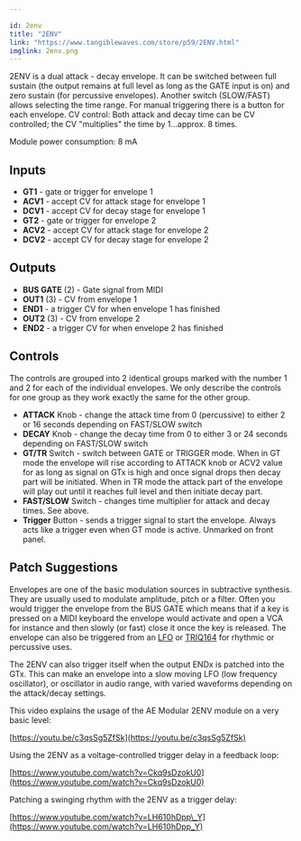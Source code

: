 ```yaml
---

id: 2env
title: "2ENV"
link: "https://www.tangiblewaves.com/store/p59/2ENV.html"
imglink: 2env.png
---
```





2ENV is a dual attack - decay envelope. It can be switched between full sustain (the output remains at full level as long as the GATE input is on) and zero sustain (for percussive envelopes). Another switch (SLOW/FAST) allows selecting the time range.​ For manual triggering there is a button for each envelope. CV control: Both attack and decay time can be CV controlled; the CV "multiplies" the time by 1...approx. 8 times.

Module power consumption: 8 mA

## Inputs

*   **GT1** - gate or trigger for envelope 1
*   **ACV1** - accept CV for attack stage for envelope 1
*   **DCV1** - accept CV for decay stage for envelope 1
*   **GT2** - gate or trigger for envelope 2
*   **ACV2** - accept CV for attack stage for envelope 2
*   **DCV2** - accept CV for decay stage for envelope 2

## Outputs

*   **BUS GATE** (2) - Gate signal from MIDI
*   **OUT1** (3) - CV from envelope 1
*   **END1** - a trigger CV for when envelope 1 has finished
*   **OUT2** (3) - CV from envelope 2
*   **END2** - a trigger CV for when envelope 2 has finished

## Controls

The controls are grouped into 2 identical groups marked with the number 1 and 2 for each of the individual envelopes. We only describe the controls for one group as they work exactly the same for the other group.

*   **ATTACK** Knob - change the attack time from 0 (percussive) to either 2 or 16 seconds depending on FAST/SLOW switch
*   **DECAY** Knob - change the decay time from 0 to either 3 or 24 seconds depending on FAST/SLOW switch
*   **GT/TR** Switch - switch between GATE or TRIGGER mode. When in GT mode the envelope will rise according to ATTACK knob or ACV2 value for as long as signal on GTx is high and once signal drops then decay part will be initiated. When in TR mode the attack part of the envelope will play out until it reaches full level and then initiate decay part.
*   **FAST/SLOW** Switch - changes time multiplier for attack and decay times. See above.
*   **Trigger** Button - sends a trigger signal to start the envelope. Always acts like a trigger even when GT mode is active. Unmarked on front panel.

## Patch Suggestions

Envelopes are one of the basic modulation sources in subtractive synthesis. They are usually used to modulate amplitude, pitch or a filter. Often you would trigger the envelope from the BUS GATE which means that if a key is pressed on a MIDI keyboard the envelope would activate and open a VCA for instance and then slowly (or fast) close it once the key is released. The envelope can also be triggered from an [LFO](https://wiki.aemodular.com/pmwiki.php/AeManual/2LFO) or [TRIQ164](https://wiki.aemodular.com/pmwiki.php/AeManual/TRIQ164) for rhythmic or percussive uses.

The 2ENV can also trigger itself when the output ENDx is patched into the GTx. This can make an envelope into a slow moving LFO (low frequency oscillator), or oscillator in audio range, with varied waveforms depending on the attack/decay settings.

This video explains the usage of the AE Modular 2ENV module on a very basic level:

[https://youtu.be/c3qsSg5ZfSk](https://youtu.be/c3qsSg5ZfSk)

Using the 2ENV as a voltage-controlled trigger delay in a feedback loop:

[https://www.youtube.com/watch?v=Ckq9sDzokU0](https://www.youtube.com/watch?v=Ckq9sDzokU0)

Patching a swinging rhythm with the 2ENV as a trigger delay:

[https://www.youtube.com/watch?v=LH610hDpp\_Y](https://www.youtube.com/watch?v=LH610hDpp_Y)

